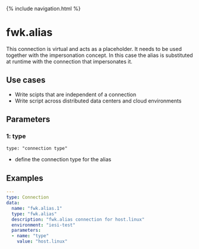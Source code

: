 {% include navigation.html %}

# fwk.alias

This connection is virtual and acts as a placeholder. It needs to be used together with the impersonation concept. 
In this case the alias is substituted at runtime with the connection that impersonates it. 

## Use cases

* Write scipts that are independent of a connection
* Write script across distributed data centers and cloud environments

## Parameters

### 1: type

`type: "connection type"`
* define the connection type for the alias

## Examples

```yaml
---
type: Connection
data:
  name: "fwk.alias.1"
  type: "fwk.alias"
  description: "fwk.alias connection for host.linux"
  environment: "iesi-test"
  parameters:
  - name: "type"
    value: "host.linux"
```

